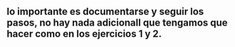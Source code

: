 ## lo importante es documentarse y seguir los pasos, no hay nada adicionall que tengamos que hacer como en los ejercicios 1 y 2.